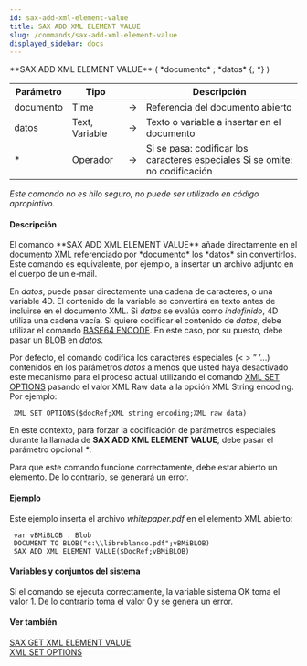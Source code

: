 ```yaml
---
id: sax-add-xml-element-value
title: SAX ADD XML ELEMENT VALUE
slug: /commands/sax-add-xml-element-value
displayed_sidebar: docs
---
```


<!--REF #_command_.SAX ADD XML ELEMENT VALUE.Syntax-->**SAX ADD XML ELEMENT VALUE** ( *documento* ; *datos* {; *} )<!-- END REF-->
<!--REF #_command_.SAX ADD XML ELEMENT VALUE.Params-->
| Parámetro | Tipo |  | Descripción |
| --- | --- | --- | --- |
| documento | Time | &#8594;  | Referencia del documento abierto |
| datos | Text, Variable | &#8594;  | Texto o variable a insertar en el documento |
| * | Operador | &#8594;  | Si se pasa: codificar los caracteres especiales Si se omite: no codificación |

<!-- END REF-->

*Este comando no es hilo seguro, no puede ser utilizado en código apropiativo.*


#### Descripción 

<!--REF #_command_.SAX ADD XML ELEMENT VALUE.Summary-->El comando **SAX ADD XML ELEMENT VALUE** añade directamente en el documento XML referenciado por *documento* los *datos* sin convertirlos.<!-- END REF--> Este comando es equivalente, por ejemplo, a insertar un archivo adjunto en el cuerpo de un e-mail.

En *datos*, puede pasar directamente una cadena de caracteres, o una variable 4D. El contenido de la variable se convertirá en texto antes de incluirse en el documento XML. Si *datos* se evalúa como *indefinido*, 4D utiliza una cadena vacía. Si quiere codificar el contenido de *datos*, debe utilizar el comando [BASE64 ENCODE](base64-encode.md). En este caso, por su puesto, debe pasar un BLOB en *datos*.

Por defecto, el comando codifica los caracteres especiales (< > ” ’...) contenidos en los parámetros *datos* a menos que usted haya desactivado este mecanismo para el proceso actual utilizando el comando [XML SET OPTIONS](xml-set-options.md) pasando el valor XML Raw data a la opción XML String encoding. Por ejemplo:  

```4d
 XML SET OPTIONS($docRef;XML string encoding;XML raw data)
```

  
En este contexto, para forzar la codificación de parámetros especiales durante la llamada de **SAX ADD XML ELEMENT VALUE**, debe pasar el parámetro opcional *\**. 

Para que este comando funcione correctamente, debe estar abierto un elemento. De lo contrario, se generará un error.

#### Ejemplo 

Este ejemplo inserta el archivo *whitepaper.pdf* en el elemento XML abierto:

```4d
 var vBMiBLOB : Blob
 DOCUMENT TO BLOB("c:\\libroblanco.pdf";vBMiBLOB)
 SAX ADD XML ELEMENT VALUE($DocRef;vBMiBLOB)
```

#### Variables y conjuntos del sistema 

Si el comando se ejecuta correctamente, la variable sistema OK toma el valor 1\. De lo contrario toma el valor 0 y se genera un error.

#### Ver también 

[SAX GET XML ELEMENT VALUE](sax-get-xml-element-value.md)  
[XML SET OPTIONS](xml-set-options.md)  